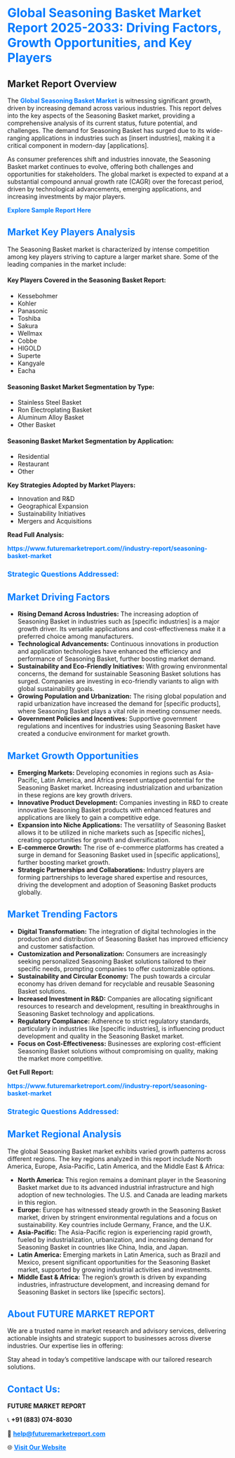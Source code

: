 <h1 style="color: #007BFF;">Global Seasoning Basket Market Report 2025-2033: Driving Factors, Growth Opportunities, and Key Players</h1>

<section id="overview">
<h2>Market Report Overview</h2>
<p>The <a href="https://www.futuremarketreport.com//industry-report/seasoning-basket-market" style="color: #007BFF; text-decoration: none;"><strong>Global Seasoning Basket Market</strong></a> is witnessing significant growth, driven by increasing demand across various industries. This report delves into the key aspects of the Seasoning Basket market, providing a comprehensive analysis of its current status, future potential, and challenges. The demand for Seasoning Basket has surged due to its wide-ranging applications in industries such as [insert industries], making it a critical component in modern-day [applications].</p>
<p>As consumer preferences shift and industries innovate, the Seasoning Basket market continues to evolve, offering both challenges and opportunities for stakeholders. The global market is expected to expand at a substantial compound annual growth rate (CAGR) over the forecast period, driven by technological advancements, emerging applications, and increasing investments by major players.</p>
</section>

<section id="overview">
<p><a href="https://www.futuremarketreport.com//request-sample/reportId=86829" style="color: #007BFF; text-decoration: none;"><strong>Explore Sample Report Here</strong></a></p>
</section>

<section id="key-players">
<h2 style="color: #007BFF;">Market Key Players Analysis</h2>
<p>The Seasoning Basket market is characterized by intense competition among key players striving to capture a larger market share. Some of the leading companies in the market include:</p>
<h4>Key Players Covered in the Seasoning Basket Report:</h4>
<ul><li>Kessebohmer</li><li>Kohler</li><li>Panasonic</li><li>Toshiba</li><li>Sakura</li><li>Wellmax</li><li>Cobbe</li><li>HIGOLD</li><li>Superte</li><li>Kangyale</li><li>Eacha</li></ul>
<h4>Seasoning Basket Market Segmentation by Type:</h4>
<ul><li>Stainless Steel Basket</li><li>Ron Electroplating Basket</li><li>Aluminum Alloy Basket</li><li>Other Basket</li></ul>

<h4>Seasoning Basket Market Segmentation by Application:</h4>
<ul><li>Residential</li><li>Restaurant</li><li>Other</li></ul>
<p><strong>Key Strategies Adopted by Market Players:</strong></p>
<ul>
<li>Innovation and R&D</li>
<li>Geographical Expansion</li>
<li>Sustainability Initiatives</li>
<li>Mergers and Acquisitions</li>
</ul>
</section>

<section>
<p><strong>Read Full Analysis: </strong></p><a href="https://www.futuremarketreport.com//industry-report/seasoning-basket-market" style="color: #007BFF; text-decoration: none;"><strong>https://www.futuremarketreport.com//industry-report/seasoning-basket-market</strong></a>
<h3 style="color: #007BFF;">Strategic Questions Addressed:</h3>
</section>

<section id="driving-factors">
<h2 style="color: #007BFF;">Market Driving Factors</h2>
<ul>
<li><strong>Rising Demand Across Industries:</strong> The increasing adoption of Seasoning Basket in industries such as [specific industries] is a major growth driver. Its versatile applications and cost-effectiveness make it a preferred choice among manufacturers.</li>
<li><strong>Technological Advancements:</strong> Continuous innovations in production and application technologies have enhanced the efficiency and performance of Seasoning Basket, further boosting market demand.</li>
<li><strong>Sustainability and Eco-Friendly Initiatives:</strong> With growing environmental concerns, the demand for sustainable Seasoning Basket solutions has surged. Companies are investing in eco-friendly variants to align with global sustainability goals.</li>
<li><strong>Growing Population and Urbanization:</strong> The rising global population and rapid urbanization have increased the demand for [specific products], where Seasoning Basket plays a vital role in meeting consumer needs.</li>
<li><strong>Government Policies and Incentives:</strong> Supportive government regulations and incentives for industries using Seasoning Basket have created a conducive environment for market growth.</li>
</ul>
</section>

<section id="growth-opportunities">
<h2 style="color: #007BFF;">Market Growth Opportunities</h2>
<ul>
<li><strong>Emerging Markets:</strong> Developing economies in regions such as Asia-Pacific, Latin America, and Africa present untapped potential for the Seasoning Basket market. Increasing industrialization and urbanization in these regions are key growth drivers.</li>
<li><strong>Innovative Product Development:</strong> Companies investing in R&D to create innovative Seasoning Basket products with enhanced features and applications are likely to gain a competitive edge.</li>
<li><strong>Expansion into Niche Applications:</strong> The versatility of Seasoning Basket allows it to be utilized in niche markets such as [specific niches], creating opportunities for growth and diversification.</li>
<li><strong>E-commerce Growth:</strong> The rise of e-commerce platforms has created a surge in demand for Seasoning Basket used in [specific applications], further boosting market growth.</li>
<li><strong>Strategic Partnerships and Collaborations:</strong> Industry players are forming partnerships to leverage shared expertise and resources, driving the development and adoption of Seasoning Basket products globally.</li>
</ul>
</section>

<section id="trending-factors">
<h2 style="color: #007BFF;">Market Trending Factors</h2>
<ul>
<li><strong>Digital Transformation:</strong> The integration of digital technologies in the production and distribution of Seasoning Basket has improved efficiency and customer satisfaction.</li>
<li><strong>Customization and Personalization:</strong> Consumers are increasingly seeking personalized Seasoning Basket solutions tailored to their specific needs, prompting companies to offer customizable options.</li>
<li><strong>Sustainability and Circular Economy:</strong> The push towards a circular economy has driven demand for recyclable and reusable Seasoning Basket solutions.</li>
<li><strong>Increased Investment in R&D:</strong> Companies are allocating significant resources to research and development, resulting in breakthroughs in Seasoning Basket technology and applications.</li>
<li><strong>Regulatory Compliance:</strong> Adherence to strict regulatory standards, particularly in industries like [specific industries], is influencing product development and quality in the Seasoning Basket market.</li>
<li><strong>Focus on Cost-Effectiveness:</strong> Businesses are exploring cost-efficient Seasoning Basket solutions without compromising on quality, making the market more competitive.</li>
</ul>
</section>

<section>
<p><strong>Get Full Report: </strong></p><a href="https://www.futuremarketreport.com//industry-report/seasoning-basket-market" style="color: #007BFF; text-decoration: none;"><strong>https://www.futuremarketreport.com//industry-report/seasoning-basket-market</strong></a>
<h3 style="color: #007BFF;">Strategic Questions Addressed:</h3>
</section>


<section id="regional-analysis">
<h2 style="color: #007BFF;">Market Regional Analysis</h2>
<p>The global Seasoning Basket market exhibits varied growth patterns across different regions. The key regions analyzed in this report include North America, Europe, Asia-Pacific, Latin America, and the Middle East & Africa:</p>
<ul>
<li><strong>North America:</strong> This region remains a dominant player in the Seasoning Basket market due to its advanced industrial infrastructure and high adoption of new technologies. The U.S. and Canada are leading markets in this region.</li>
<li><strong>Europe:</strong> Europe has witnessed steady growth in the Seasoning Basket market, driven by stringent environmental regulations and a focus on sustainability. Key countries include Germany, France, and the U.K.</li>
<li><strong>Asia-Pacific:</strong> The Asia-Pacific region is experiencing rapid growth, fueled by industrialization, urbanization, and increasing demand for Seasoning Basket in countries like China, India, and Japan.</li>
<li><strong>Latin America:</strong> Emerging markets in Latin America, such as Brazil and Mexico, present significant opportunities for the Seasoning Basket market, supported by growing industrial activities and investments.</li>
<li><strong>Middle East & Africa:</strong> The region’s growth is driven by expanding industries, infrastructure development, and increasing demand for Seasoning Basket in sectors like [specific sectors].</li>
</ul>
</section>

<footer>
<h2 style="color: #007BFF;">About FUTURE MARKET REPORT</h2>
<p>We are a trusted name in market research and advisory services, delivering actionable insights and strategic support to businesses across diverse industries. Our expertise lies in offering:</p>

<p>Stay ahead in today’s competitive landscape with our tailored research solutions.</p>

<h2 style="color: #007BFF;">Contact Us:</h2>
<p><strong>FUTURE MARKET REPORT</strong></p>
<p>📞 <strong>+91 (883) 074-8030</strong></p>
<p>📧 <strong><a href="mailto:help@futuremarketreport.com" style="color: #007BFF;">help@futuremarketreport.com</a></strong></p>
<p>🌐 <strong><a href="https://www.futuremarketreport.com/" style="color: #007BFF;">Visit Our Website</a></strong></p>
</footer>